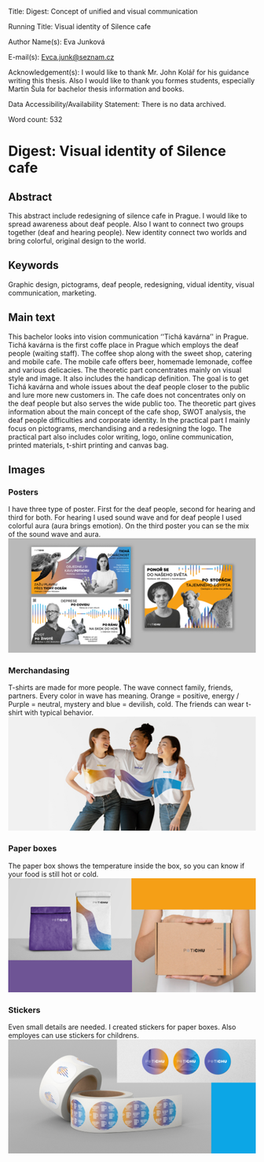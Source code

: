 Title: Digest: Concept of unified and visual communication

Running Title: Visual identity of Silence cafe

Author Name(s): Eva Junková 

E-mail(s): Evca.junk@seznam.cz

Acknowledgement(s): I would like to thank Mr. John Kolář for his guidance writing this thesis. Also I would like to thank you formes students, especially Martin Šula for bachelor thesis information and books.

Data Accessibility/Availability Statement: There is no data archived.

Word count: 532

# Digest: Visual identity of Silence cafe

## Abstract
This abstract include redesigning of silence cafe in Prague. I would like to spread awareness about deaf people. Also I want to connect two groups together (deaf and hearing people). New identity connect two worlds and bring colorful, original design to the world. 

## Keywords
Graphic design, pictograms, deaf people, redesigning, vidual identity, visual communication, marketing. 

## Main text
This bachelor looks into vision communication ‘'Tichá kavárna’' in Prague. Tichá kavárna is the first coffe place in Prague which employs the deaf people (waiting staff). The coffee shop along with the sweet shop, catering and mobile cafe. The mobile cafe offers beer, homemade lemonade, coffee and various delicacies. The theoretic part concentrates mainly on visual style and image. It also includes the handicap definition. The goal is to get Tichá kavárna and whole issues about the deaf people closer to the public and lure more new customers in. The cafe does not concentrates only on the deaf people but also serves the wide public too. The theoretic part gives information about the main concept of the cafe shop, SWOT analysis, the deaf people difficulties and corporate identity. In the practical part I mainly focus on pictograms, merchandising and a redesigning the logo. The practical part also includes color writing, logo, online communication, printed materials, t-shirt printing and canvas bag. 

## Images

### Posters
I have three type of poster. First for the deaf people, second for hearing and third for both. For hearing I used sound wave and for deaf people I used colorful aura (aura brings emotion). On the third poster you can se the mix of the sound wave and aura. 
![image](1Plakaty.jpg)
### Merchandasing
T-shirts are made for more people. The wave connect family, friends, partners. Every color in wave has meaning. Orange = positive, energy / Purple = neutral, mystery and blue = devilish, cold. The friends can wear t-shirt with typical behavior. 
![image](2Tricka.jpg)
### Paper boxes
The paper box shows the temperature inside the box, so you can know if your food is still hot or cold. 
![image](3Boxy.jpg)
### Stickers
Even small details are needed. I created stickers for paper boxes. Also employes can use stickers for childrens. 
![image](4Samolepky.jpg)
